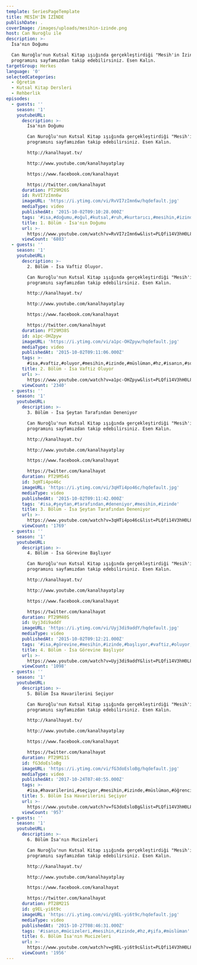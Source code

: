 ```yaml
---
template: SeriesPageTemplate
title: MESİH'İN İZİNDE
publishDate: .
coverImage: /images/uploads/mesi̇hi̇n-i̇zi̇nde.png
host: Can Nuroğlu ile
description: >-
  İsa'nın Doğumu

  Can Nuroğlu'nun Kutsal Kitap ışığında gerçekleştirdiği "Mesih'in İzinde"
  programını sayfamızdan takip edebilirsiniz. Esen Kalın.
targetGroup: Herkes
language: '0'
selectedCategories:
  - Öğretim
  - Kutsal Kitap Dersleri
  - Rehberlik
episodes:
  - guests: ''
    season: '1'
    youtubeURL:
      description: >-
        İsa'nın Doğumu

        Can Nuroğlu'nun Kutsal Kitap ışığında gerçekleştirdiği "Mesih'in İzinde"
        programını sayfamızdan takip edebilirsiniz. Esen Kalın.

        http://kanalhayat.tv/

        http://www.youtube.com/kanalhayatplay

        https://www.facebook.com/kanalhayat

        https://twitter.com/kanalhayat
      duration: PT29M26S
      id: RvVI7zImn6w
      imageURL: 'https://i.ytimg.com/vi/RvVI7zImn6w/hqdefault.jpg'
      mediaType: video
      publishedAt: '2015-10-02T09:10:28.000Z'
      tags: '#isa,#doğumu,#oğul,#kutsal,#ruh,#kurtarıcı,#mesihin,#izinde'
      title: 1. Bölüm - İsa'nın Doğumu
      url: >-
        https://www.youtube.com/watch?v=RvVI7zImn6w&list=PLQfi14V3hH0L8DIdDvJOcJHHsYXnwguro&index=2&t=0s
      viewCount: '6803'
  - guests: ''
    season: '1'
    youtubeURL:
      description: >-
        2. Bölüm - İsa Vaftiz Oluyor.

        Can Nuroğlu'nun Kutsal Kitap ışığında gerçekleştirdiği "Mesih'in İzinde"
        programını sayfamızdan takip edebilirsiniz. Esen Kalın.

        http://kanalhayat.tv/

        http://www.youtube.com/kanalhayatplay

        https://www.facebook.com/kanalhayat

        https://twitter.com/kanalhayat
      duration: PT29M38S
      id: a1pc-OHZpyw
      imageURL: 'https://i.ytimg.com/vi/a1pc-OHZpyw/hqdefault.jpg'
      mediaType: video
      publishedAt: '2015-10-02T09:11:06.000Z'
      tags: >-
        #isa,#vaftiz,#oluyor,#mesihin,#izinde,#müslüman,#hz,#isanın,#son,#gecesi,#kurban,#kurtuluş,#kefaret
      title: 2. Bölüm - İsa Vaftiz Oluyor
      url: >-
        https://www.youtube.com/watch?v=a1pc-OHZpyw&list=PLQfi14V3hH0L8DIdDvJOcJHHsYXnwguro&index=3&t=0s
      viewCount: '2340'
  - guests: ''
    season: '1'
    youtubeURL:
      description: >-
        3. Bölüm - İsa Şeytan Tarafından Deneniyor

        Can Nuroğlu'nun Kutsal Kitap ışığında gerçekleştirdiği "Mesih'in İzinde"
        programını sayfamızdan takip edebilirsiniz. Esen Kalın.

        http://kanalhayat.tv/

        http://www.youtube.com/kanalhayatplay

        https://www.facebook.com/kanalhayat

        https://twitter.com/kanalhayat
      duration: PT29M54S
      id: 3qHTi4po46c
      imageURL: 'https://i.ytimg.com/vi/3qHTi4po46c/hqdefault.jpg'
      mediaType: video
      publishedAt: '2015-10-02T09:11:42.000Z'
      tags: '#isa,#şeytan,#tarafından,#deneniyor,#mesihin,#izinde'
      title: 3. Bölüm - İsa Şeytan Tarafından Deneniyor
      url: >-
        https://www.youtube.com/watch?v=3qHTi4po46c&list=PLQfi14V3hH0L8DIdDvJOcJHHsYXnwguro&index=4&t=0s
      viewCount: '1769'
  - guests: ''
    season: '1'
    youtubeURL:
      description: >-
        4. Bölüm - İsa Görevine Başlıyor

        Can Nuroğlu'nun Kutsal Kitap ışığında gerçekleştirdiği "Mesih'in İzinde"
        programını sayfamızdan takip edebilirsiniz. Esen Kalın.

        http://kanalhayat.tv/

        http://www.youtube.com/kanalhayatplay

        https://www.facebook.com/kanalhayat

        https://twitter.com/kanalhayat
      duration: PT29M40S
      id: Uyj3di9addY
      imageURL: 'https://i.ytimg.com/vi/Uyj3di9addY/hqdefault.jpg'
      mediaType: video
      publishedAt: '2015-10-02T09:12:21.000Z'
      tags: '#isa,#görevine,#mesihin,#izinde,#başlıyor,#vaftiz,#oluyor,#müslüman,#hz'
      title: 4. Bölüm - İsa Görevine Başlıyor
      url: >-
        https://www.youtube.com/watch?v=Uyj3di9addY&list=PLQfi14V3hH0L8DIdDvJOcJHHsYXnwguro&index=5&t=0s
      viewCount: '1098'
  - guests: ''
    season: '1'
    youtubeURL:
      description: >-
        5. Bölüm İsa Havarilerini Seçiyor

        Can Nuroğlu'nun Kutsal Kitap ışığında gerçekleştirdiği "Mesih'in İzinde"
        programını sayfamızdan takip edebilirsiniz. Esen Kalın.

        http://kanalhayat.tv/

        http://www.youtube.com/kanalhayatplay

        https://www.facebook.com/kanalhayat

        https://twitter.com/kanalhayat
      duration: PT29M11S
      id: fG3doEsloBg
      imageURL: 'https://i.ytimg.com/vi/fG3doEsloBg/hqdefault.jpg'
      mediaType: video
      publishedAt: '2017-10-24T07:40:55.000Z'
      tags: >-
        #isa,#havarilerini,#seçiyor,#mesihin,#izinde,#müslüman,#öğrenciler,#peygamber
      title: 5. Bölüm İsa Havarilerini Seçiyor
      url: >-
        https://www.youtube.com/watch?v=fG3doEsloBg&list=PLQfi14V3hH0L8DIdDvJOcJHHsYXnwguro&index=6&t=0s
      viewCount: '957'
  - guests: ''
    season: '1'
    youtubeURL:
      description: >-
        6. Bölüm İsa'nın Mucizeleri

        Can Nuroğlu'nun Kutsal Kitap ışığında gerçekleştirdiği "Mesih'in İzinde"
        programını sayfamızdan takip edebilirsiniz. Esen Kalın.

        http://kanalhayat.tv/

        http://www.youtube.com/kanalhayatplay

        https://www.facebook.com/kanalhayat

        https://twitter.com/kanalhayat
      duration: PT28M21S
      id: g9EL-yi6t9c
      imageURL: 'https://i.ytimg.com/vi/g9EL-yi6t9c/hqdefault.jpg'
      mediaType: video
      publishedAt: '2015-10-27T08:46:31.000Z'
      tags: '#isanın,#mücizeleri,#mesihin,#izinde,#hz,#şifa,#müslüman'
      title: 6. Bölüm İsa'nın Mucizeleri
      url: >-
        https://www.youtube.com/watch?v=g9EL-yi6t9c&list=PLQfi14V3hH0L8DIdDvJOcJHHsYXnwguro&index=7&t=0s
      viewCount: '1956'
---
```


